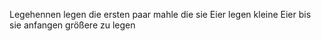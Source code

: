 Legehennen legen die ersten paar mahle die sie Eier legen kleine Eier bis sie anfangen größere zu legen